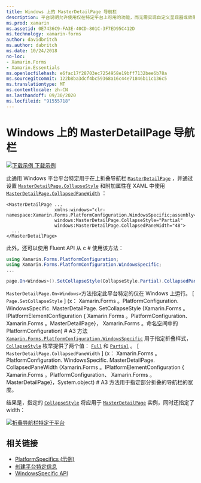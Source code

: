 ```yaml
---
title: Windows 上的 MasterDetailPage 导航栏
description: 平台说明允许使用仅在特定平台上可用的功能，而无需实现自定义呈现器或效果。 本文介绍如何使用在 MasterDetailPage 上折叠导航栏的特定于 Windows 平台的。
ms.prod: xamarin
ms.assetid: 0E7436C9-FA3E-40CD-801C-3F7ED95C412D
ms.technology: xamarin-forms
author: davidbritch
ms.author: dabritch
ms.date: 10/24/2018
no-loc:
- Xamarin.Forms
- Xamarin.Essentials
ms.openlocfilehash: e6fac17f28703ec7254958e19bff7132bee6b78a
ms.sourcegitcommit: 122b8ba3dcf4bc59368a16c44e71846b11c136c5
ms.translationtype: MT
ms.contentlocale: zh-CN
ms.lasthandoff: 09/30/2020
ms.locfileid: "91555718"
---
```

# <a name="masterdetailpage-navigation-bar-on-windows"></a>Windows 上的 MasterDetailPage 导航栏

[![下载示例](~/media/shared/download.png) 下载示例](https://docs.microsoft.com/samples/xamarin/xamarin-forms-samples/userinterface-platformspecifics)

此通用 Windows 平台平台特定用于在上折叠导航栏 [`MasterDetailPage`](xref:Xamarin.Forms.MasterDetailPage) ，并通过设置 [`MasterDetailPage.CollapseStyle`](xref:Xamarin.Forms.PlatformConfiguration.WindowsSpecific.MasterDetailPage.CollapseStyleProperty) 和附加属性在 XAML 中使用 [`MasterDetailPage.CollapsedPaneWidth`](xref:Xamarin.Forms.PlatformConfiguration.WindowsSpecific.MasterDetailPage.CollapsedPaneWidthProperty) ：

```xaml
<MasterDetailPage ...
                  xmlns:windows="clr-namespace:Xamarin.Forms.PlatformConfiguration.WindowsSpecific;assembly=Xamarin.Forms.Core"
                  windows:MasterDetailPage.CollapseStyle="Partial"
                  windows:MasterDetailPage.CollapsedPaneWidth="48">
  ...
</MasterDetailPage>

```

此外，还可以使用 Fluent API 从 c # 使用该方法：

```csharp
using Xamarin.Forms.PlatformConfiguration;
using Xamarin.Forms.PlatformConfiguration.WindowsSpecific;
...

page.On<Windows>().SetCollapseStyle(CollapseStyle.Partial).CollapsedPaneWidth(148);
```

`MasterDetailPage.On<Windows>`方法指定此平台特定的仅在 Windows 上运行。 [ `Page.SetCollapseStyle` ] (x： Xamarin.Forms 。PlatformConfiguration. WindowsSpecific. MasterDetailPage. SetCollapseStyle (Xamarin.Forms 。IPlatformElementConfiguration { Xamarin.Forms 。PlatformConfiguration、 Xamarin.Forms 。MasterDetailPage}， Xamarin.Forms 。命名空间中的 PlatformConfiguration) # A3 方法 [`Xamarin.Forms.PlatformConfiguration.WindowsSpecific`](xref:Xamarin.Forms.PlatformConfiguration.WindowsSpecific) 用于指定折叠样式， [`CollapseStyle`](xref:Xamarin.Forms.PlatformConfiguration.WindowsSpecific.CollapseStyle) 枚举提供了两个值： [`Full`](xref:Xamarin.Forms.PlatformConfiguration.WindowsSpecific.CollapseStyle.Full) 和 [`Partial`](xref:Xamarin.Forms.PlatformConfiguration.WindowsSpecific.CollapseStyle.Partial) 。 [ `MasterDetailPage.CollapsedPaneWidth` ] (x： Xamarin.Forms 。PlatformConfiguration. WindowsSpecific. MasterDetailPage. CollapsedPaneWidth (Xamarin.Forms 。IPlatformElementConfiguration { Xamarin.Forms 。PlatformConfiguration、 Xamarin.Forms 。MasterDetailPage}，System.object) # A3 方法用于指定部分折叠的导航栏的宽度。

结果是，指定的 [`CollapseStyle`](xref:Xamarin.Forms.PlatformConfiguration.WindowsSpecific.CollapseStyle) 将应用于 [`MasterDetailPage`](xref:Xamarin.Forms.MasterDetailPage) 实例，同时还指定了 width：

[![折叠导航栏特定于平台](masterdetailpage-navigation-bar-images/collapsed-navigation-bar.png)](masterdetailpage-navigation-bar-images/collapsed-navigation-bar-large.png#lightbox "折叠导航栏特定于平台")

## <a name="related-links"></a>相关链接

- [PlatformSpecifics (示例) ](/samples/xamarin/xamarin-forms-samples/userinterface-platformspecifics)
- [创建平台特定信息](~/xamarin-forms/platform/platform-specifics/index.md#creating-platform-specifics)
- [WindowsSpecific API](xref:Xamarin.Forms.PlatformConfiguration.WindowsSpecific)